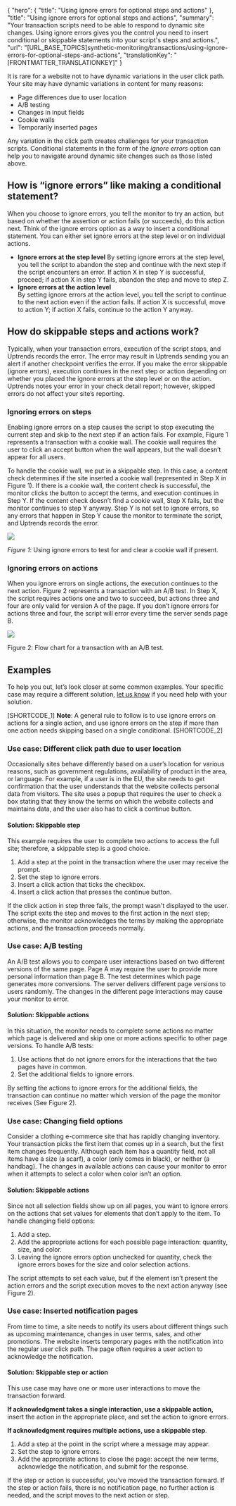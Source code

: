 {
  "hero": {
    "title": "Using ignore errors for optional steps and actions"
  },
  "title": "Using ignore errors for optional steps and actions",
  "summary": "Your transaction scripts need to be able to respond to dynamic site changes. Using ignore errors gives you the control you need to insert conditional or skippable statements into your script's steps and actions.",
  "url": "[URL_BASE_TOPICS]synthetic-monitoring/transactions/using-ignore-errors-for-optional-steps-and-actions",
  "translationKey": "[FRONTMATTER_TRANSLATIONKEY]"
}

It is rare for a website not to have dynamic variations in the user click path. Your site may have dynamic variations in content for many reasons:

-   Page differences due to user location
-   A/B testing
-   Changes in input fields
-   Cookie walls
-   Temporarily inserted pages

Any variation in the click path creates challenges for your transaction scripts. Conditional statements in the form of the *ignore errors* option can help you to navigate around dynamic site changes such as those listed above.

## How is “ignore errors” like making a conditional statement?

When you choose to ignore errors, you tell the monitor to try an action, but based on whether the assertion or action fails (or succeeds), do this action next. Think of the ignore errors option as a way to insert a conditional statement. You can either set ignore errors at the step level or on individual actions.

-   **Ignore errors at the step level** By setting ignore errors at the step level, you tell the script to abandon the step and continue with the next step if the script encounters an error. If action X in step Y is successful, proceed; if action X in step Y fails, abandon the step and move to step Z.
-   **Ignore errors at the action level**  
    By setting ignore errors at the action level, you tell the script to continue to the next action even if the action fails. If action X is successful, move to action Y; if action X fails, continue to the action Y anyway.

## How do skippable steps and actions work?

Typically, when your transaction errors, execution of the script stops, and Uptrends records the error. The error may result in Uptrends sending you an alert if another checkpoint verifies the error. If you make the error skippable (ignore errors), execution continues in the next step or action depending on whether you placed the ignore errors at the step level or on the action. Uptrends notes your error in your check detail report; however, skipped errors do not affect your site’s reporting.

### Ignoring errors on steps

Enabling ignore errors on a step causes the script to stop executing the current step and skip to the next step if an action fails. For example, Figure 1 represents a transaction with a cookie wall. The cookie wall requires the user to click an accept button when the wall appears, but the wall doesn’t appear for all users.

To handle the cookie wall, we put in a skippable step. In this case, a content check determines if the site inserted a cookie wall (represented in Step X in Figure 1). If there is a cookie wall, the content check is successful, the monitor clicks the button to accept the terms, and execution continues in Step Y. If the content check doesn’t find a cookie wall, Step X fails, but the monitor continues to step Y anyway. Step Y is not set to ignore errors, so any errors that happen in Step Y cause the monitor to terminate the script, and Uptrends records the error.

![]([LINK_URL_1])

*Figure 1*: Using ignore errors to test for and clear a cookie wall if present.

### Ignoring errors on actions

When you ignore errors on single actions, the execution continues to the next action. Figure 2 represents a transaction with an A/B test. In Step X, the script requires actions one and two to succeed, but actions three and four are only valid for version A of the page. If you don’t ignore errors for actions three and four, the script will error every time the server sends page B.

![]([LINK_URL_2])

Figure 2: Flow chart for a transaction with an A/B test.

## Examples

To help you out, let’s look closer at some common examples. Your specific case may require a different solution, [let us know]([LINK_URL_3]) if you need help with your solution.

[SHORTCODE_1]
**Note**: A general rule to follow is to use ignore errors on actions for a single action, and use ignore errors on the step if more than one action needs skipping based on a single conditional.
[SHORTCODE_2]

### Use case: Different click path due to user location

Occasionally sites behave differently based on a user’s location for various reasons, such as government regulations, availability of product in the area, or language. For example, if a user is in the EU, the site needs to get confirmation that the user understands that the website collects personal data from visitors. The site uses a popup that requires the user to check a box stating that they know the terms on which the website collects and maintains data, and the user also has to click a continue button.

#### Solution: Skippable step

This example requires the user to complete two actions to access the full site; therefore, a skippable step is a good choice.

1.  Add a step at the point in the transaction where the user may receive the prompt.
2.  Set the step to ignore errors.
3.  Insert a click action that ticks the checkbox.
4.  Insert a click action that presses the continue button.

If the click action in step three fails, the prompt wasn't displayed to the user. The script exits the step and moves to the first action in the next step; otherwise, the monitor acknowledges the terms by making the appropriate actions, and the transaction proceeds normally.

### Use case: A/B testing

An A/B test allows you to compare user interactions based on two different versions of the same page. Page A may require the user to provide more personal information than page B. The test determines which page generates more conversions. The server delivers different page versions to users randomly. The changes in the different page interactions may cause your monitor to error.

#### Solution: Skippable actions

In this situation, the monitor needs to complete some actions no matter which page is delivered and skip one or more actions specific to other page versions. To handle A/B tests:

1.  Use actions that do not ignore errors for the interactions that the two pages have in common.
2.  Set the additional fields to ignore errors.

By setting the actions to ignore errors for the additional fields, the transaction can continue no matter which version of the page the monitor receives (See Figure 2).

### Use case: Changing field options

Consider a clothing e-commerce site that has rapidly changing inventory. Your transaction picks the first item that comes up in a search, but the first item changes frequently. Although each item has a quantity field, not all items have a size (a scarf), a color (only comes in black), or neither (a handbag). The changes in available actions can cause your monitor to error when it attempts to select a color when color isn’t an option.

#### Solution: Skippable actions

Since not all selection fields show up on all pages, you want to ignore errors on the actions that set values for elements that don’t apply to the item. To handle changing field options:

1.  Add a step.
2.  Add the appropriate actions for each possible page interaction: quantity, size, and color.
3.  Leaving the ignore errors option unchecked for quantity, check the ignore errors boxes for the size and color selection actions.

The script attempts to set each value, but if the element isn’t present the action errors and the script execution moves to the next action anyway (see Figure 2).

### Use case: Inserted notification pages

From time to time, a site needs to notify its users about different things such as upcoming maintenance, changes in user terms, sales, and other promotions. The website inserts temporary pages with the notification into the regular user click path. The page often requires a user action to acknowledge the notification.

#### Solution: Skippable step or action

This use case may have one or more user interactions to move the transaction forward.

**If acknowledgment takes a single interaction, use a skippable action,** insert the action in the appropriate place, and set the action to ignore errors.

**If acknowledgment requires multiple actions, use a skippable step**. 

1.  Add a step at the point in the script where a message may appear.
2.  Set the step to ignore errors.
3.  Add the appropriate actions to close the page: accept the new terms, acknowledge the notification, and submit for the response.

If the step or action is successful, you’ve moved the transaction forward. If the step or action fails, there is no notification page, no further action is needed, and the script moves to the next action or step.
